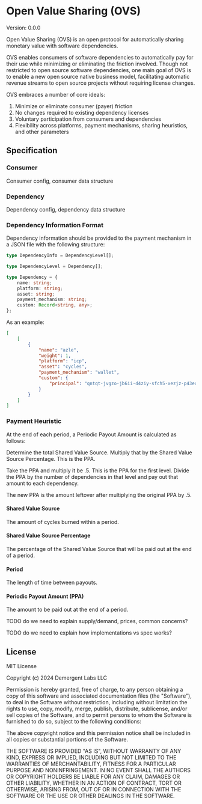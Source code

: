 # Open Value Sharing (OVS)

Version: 0.0.0

Open Value Sharing (OVS) is an open protocol for automatically sharing monetary value with software dependencies.

OVS enables consumers of software dependencies to automatically pay for their use while minimizing or eliminating the friction involved. Though not restricted to open source software dependencies, one main goal of OVS is to enable a new open source native business model, facilitating automatic revenue streams to open source projects without requiring license changes.

OVS embraces a number of core ideals:

1. Minimize or eliminate consumer (payer) friction
2. No changes required to existing dependency licenses
3. Voluntary participation from consumers and dependencies
4. Flexibility across platforms, payment mechanisms, sharing heuristics, and other parameters

## Specification

### Consumer

Consumer config, consumer data structure

### Dependency

Dependency config, dependency data structure

### Dependency Information Format

Dependency information should be provided to the payment mechanism in a JSON file with the following structure:

```typescript
type DependencyInfo = DependencyLevel[];

type DependencyLevel = Dependency[];

type Dependency = {
    name: string;
    platform: string;
    asset: string;
    payment_mechanism: string;
    custom: Record<string, any>;
};
```

As an example:

```json
[
    [
        {
            "name": "azle",
            "weight": 1,
            "platform": "icp",
            "asset": "cycles",
            "payment_mechanism": "wallet",
            "custom": {
                "principal": "qntqt-jvgzo-jb6ii-d4ziy-sfch5-xezjz-p43eq-ojrhx-zch3w-xwist-aqe"
            }
        }
    ]
]
```

### Payment Heuristic

At the end of each period, a Periodic Payout Amount is calculated as follows:

Determine the total Shared Value Source. Multiply that by the Shared Value Source Percentage. This is the PPA.

Take the PPA and multiply it be .5. This is the PPA for the first level. Divide the PPA by the number of dependencies in that level and pay out that amount to each dependency.

The new PPA is the amount leftover after multiplying the original PPA by .5.

#### Shared Value Source

The amount of cycles burned within a period.

#### Shared Value Source Percentage

The percentage of the Shared Value Source that will be paid out at the end of a period.

#### Period

The length of time between payouts.

#### Periodic Payout Amount (PPA)

The amount to be paid out at the end of a period.

TODO do we need to explain supply/demand, prices, common concerns?

TODO do we need to explain how implementations vs spec works?

## License

MIT License

Copyright (c) 2024 Demergent Labs LLC

Permission is hereby granted, free of charge, to any person obtaining a copy
of this software and associated documentation files (the "Software"), to deal
in the Software without restriction, including without limitation the rights
to use, copy, modify, merge, publish, distribute, sublicense, and/or sell
copies of the Software, and to permit persons to whom the Software is
furnished to do so, subject to the following conditions:

The above copyright notice and this permission notice shall be included in all
copies or substantial portions of the Software.

THE SOFTWARE IS PROVIDED "AS IS", WITHOUT WARRANTY OF ANY KIND, EXPRESS OR
IMPLIED, INCLUDING BUT NOT LIMITED TO THE WARRANTIES OF MERCHANTABILITY,
FITNESS FOR A PARTICULAR PURPOSE AND NONINFRINGEMENT. IN NO EVENT SHALL THE
AUTHORS OR COPYRIGHT HOLDERS BE LIABLE FOR ANY CLAIM, DAMAGES OR OTHER
LIABILITY, WHETHER IN AN ACTION OF CONTRACT, TORT OR OTHERWISE, ARISING FROM,
OUT OF OR IN CONNECTION WITH THE SOFTWARE OR THE USE OR OTHER DEALINGS IN THE
SOFTWARE.
